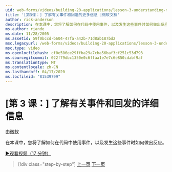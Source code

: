 ```yaml
---
uid: web-forms/videos/building-20-applications/lesson-3-understanding-more-about-events-and-postback
title: '[第3课：] 了解有关事件和回退的更多信息 |微软文档'
author: rick-anderson
description: 在本课中，您将了解如何在代码中使用事件，以及发生这些事件时如何做出反应。
ms.author: riande
ms.date: 11/28/2005
ms.assetid: 59f0bccd-b604-47fa-a42b-71d8ab187bd2
msc.legacyurl: /web-forms/videos/building-20-applications/lesson-3-understanding-more-about-events-and-postback
msc.type: video
ms.openlocfilehash: cf0e506ee29ffba29a7cba56baf3cf251c53d793
ms.sourcegitcommit: 022f79dbc1350e0c6ffaa1e7e7c6e850cdabf9af
ms.translationtype: MT
ms.contentlocale: zh-CN
ms.lasthandoff: 04/17/2020
ms.locfileid: "81539799"
---
```

# <a name="lesson-3--understanding-more-about-events-and-postback"></a>[第 3 课：] 了解有关事件和回发的详细信息

由[微软](https://github.com/microsoft)

在本课中，您将了解如何在代码中使用事件，以及发生这些事件时如何做出反应。

[&#9654;观看视频（17 分钟）](https://channel9.msdn.com/Blogs/ASP-NET-Site-Videos/lesson-3-understanding-more-about-events-and-postback)

> [!div class="step-by-step"]
> [上一页](lesson-2-creating-a-web-forms-user-interface.md)
> [下一页](lesson-4-understanding-web-application-state.md)

